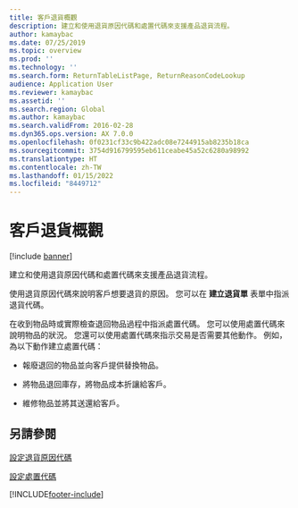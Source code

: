 ```yaml
---
title: 客戶退貨概觀
description: 建立和使用退貨原因代碼和處置代碼來支援產品退貨流程。
author: kamaybac
ms.date: 07/25/2019
ms.topic: overview
ms.prod: ''
ms.technology: ''
ms.search.form: ReturnTableListPage, ReturnReasonCodeLookup
audience: Application User
ms.reviewer: kamaybac
ms.assetid: ''
ms.search.region: Global
ms.author: kamaybac
ms.search.validFrom: 2016-02-28
ms.dyn365.ops.version: AX 7.0.0
ms.openlocfilehash: 0f0231cf33c9b422adc08e7244915ab8235b18ca
ms.sourcegitcommit: 3754d916799595eb611ceabe45a52c6280a98992
ms.translationtype: HT
ms.contentlocale: zh-TW
ms.lasthandoff: 01/15/2022
ms.locfileid: "8449712"
---
```

# <a name="customer-returns-overview"></a>客戶退貨概觀

[!include [banner](../includes/banner.md)]


建立和使用退貨原因代碼和處置代碼來支援產品退貨流程。

使用退貨原因代碼來說明客戶想要退貨的原因。 您可以在 **建立退貨單** 表單中指派退貨代碼。

在收到物品時或實際檢查退回物品過程中指派處置代碼。 您可以使用處置代碼來說明物品的狀況。 您還可以使用處置代碼來指示交易是否需要其他動作。 例如，為以下動作建立處置代碼：

  - 報廢退回的物品並向客戶提供替換物品。

  - 將物品退回庫存，將物品成本折讓給客戶。

  - 維修物品並將其送還給客戶。

## <a name="see-also"></a>另請參閱

[設定退貨原因代碼](set-up-return-reason-code.md)

[設定處置代碼](set-up-disposition-codes.md)




  




[!INCLUDE[footer-include](../../includes/footer-banner.md)]